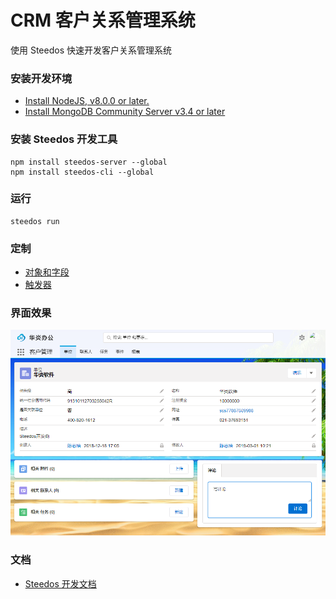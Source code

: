 # CRM 客户关系管理系统
使用 Steedos 快速开发客户关系管理系统

### 安装开发环境
- [Install NodeJS, v8.0.0 or later.](https://nodejs.org/en/)
- [Install MongoDB Community Server v3.4 or later](https://www.mongodb.com/download-center/community)

### 安装 Steedos 开发工具
```
npm install steedos-server --global
npm install steedos-cli --global
```

### 运行
```
steedos run
```

### 定制
- [对象和字段](steedos-app/objects)
- [触发器](steedos-app/triggers)

### 界面效果
![按日查看会议](docs/account-view.png)

### 文档
- [Steedos 开发文档](https://github.com/steedos/help/blob/master/zh-cn/creator/README.md)
